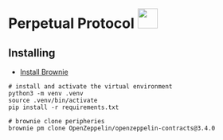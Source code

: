 #  Perpetual Protocol <img src="https://github.com/perpetual-protocol/perp-contract/blob/develop/docs/Perpetual.png" width="40">

## Installing 
- [Install Brownie](https://eth-brownie.readthedocs.io/en/stable/install.html)

```
# install and activate the virtual environment
python3 -m venv .venv
source .venv/bin/activate
pip install -r requirements.txt
```

```
# brownie clone peripheries 
brownie pm clone OpenZeppelin/openzeppelin-contracts@3.4.0
```